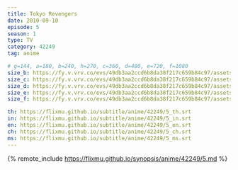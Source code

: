 ```yaml
---
title: Tokyo Revengers
date: 2010-09-10
episode: 5
season: 1
type: TV
category: 42249
tag: anime

# g=144, a=180, b=240, h=270, c=360, d=480, e=720, f=1080
size_b: https://fy.v.vrv.co/evs/49db3aa2ccd6b8da38f217c659b84c97/assets/5c301a54368cab7cb0f7f24b61a962c4_4045020.mp4
size_c: https://fy.v.vrv.co/evs/49db3aa2ccd6b8da38f217c659b84c97/assets/5c301a54368cab7cb0f7f24b61a962c4_4045019.mp4
size_d: https://fy.v.vrv.co/evs/49db3aa2ccd6b8da38f217c659b84c97/assets/5c301a54368cab7cb0f7f24b61a962c4_4045021.mp4
size_e: https://fy.v.vrv.co/evs/49db3aa2ccd6b8da38f217c659b84c97/assets/5c301a54368cab7cb0f7f24b61a962c4_4045022.mp4
size_f: https://fy.v.vrv.co/evs/49db3aa2ccd6b8da38f217c659b84c97/assets/5c301a54368cab7cb0f7f24b61a962c4_4045023.mp4

th: https://flixmu.github.io/subtitle/anime/42249/5_th.srt
in: https://flixmu.github.io/subtitle/anime/42249/5_in.srt
en: https://flixmu.github.io/subtitle/anime/42249/5_en.srt
ch: https://flixmu.github.io/subtitle/anime/42249/5_ch.srt
ms: https://flixmu.github.io/subtitle/anime/42249/5_ms.srt
---
```

{% remote_include https://flixmu.github.io/synopsis/anime/42249/5.md %}
